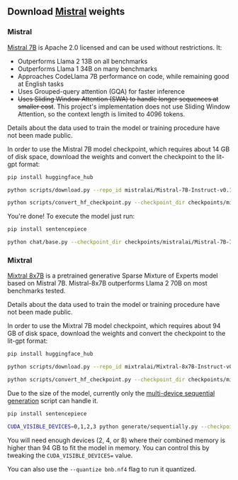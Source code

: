 ## Download [Mistral](https://mistral.ai) weights

### Mistral

[Mistral 7B](https://mistral.ai/news/announcing-mistral-7b) is Apache 2.0 licensed and can be used without restrictions. It:

* Outperforms Llama 2 13B on all benchmarks
* Outperforms Llama 1 34B on many benchmarks
* Approaches CodeLlama 7B performance on code, while remaining good at English tasks
* Uses Grouped-query attention (GQA) for faster inference
* ~~Uses Sliding Window Attention (SWA) to handle longer sequences at smaller cost~~.
  This project's implementation does not use Sliding Window Attention, so the context length is limited to 4096 tokens.

Details about the data used to train the model or training procedure have not been made public.

In order to use the Mistral 7B model checkpoint, which requires about 14 GB of disk space, download the weights and convert the checkpoint to the lit-gpt format:

```bash
pip install huggingface_hub

python scripts/download.py --repo_id mistralai/Mistral-7B-Instruct-v0.1

python scripts/convert_hf_checkpoint.py --checkpoint_dir checkpoints/mistralai/Mistral-7B-Instruct-v0.1
```

You're done! To execute the model just run:

```bash
pip install sentencepiece

python chat/base.py --checkpoint_dir checkpoints/mistralai/Mistral-7B-Instruct-v0.1
```

### Mixtral

[Mixtral 8x7B](https://mistral.ai/news/mixtral-of-experts) is a pretrained generative Sparse Mixture of Experts model based on Mistral 7B.
Mistral-8x7B outperforms Llama 2 70B on most benchmarks tested.

Details about the data used to train the model or training procedure have not been made public.

In order to use the Mixtral 7B model checkpoint, which requires about 94 GB of disk space, download the weights and convert the checkpoint to the lit-gpt format:

```bash
pip install huggingface_hub

python scripts/download.py --repo_id mixtralai/Mixtral-8x7B-Instruct-v0.1

python scripts/convert_hf_checkpoint.py --checkpoint_dir checkpoints/mistralai/Mixtral-8x7B-Instruct-v0.1
```

Due to the size of the model, currently only the [multi-device sequential generation](inference.md#run-a-large-model-on-multiple-smaller-devices) script can handle it.

```bash
pip install sentencepiece

CUDA_VISIBLE_DEVICES=0,1,2,3 python generate/sequentially.py --checkpoint_dir checkpoints/mistralai/Mixtral-8x7B-Instruct-v0.1
```

You will need enough devices (2, 4, or 8) where their combined memory is higher than 94 GB to fit the model in memory.
You can control this by tweaking the `CUDA_VISIBLE_DEVICES=` value.

You can also use the `--quantize bnb.nf4` flag to run it quantized.
